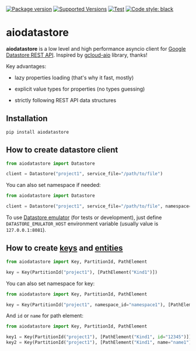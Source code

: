 [![Package version](https://badge.fury.io/py/aiodatastore.svg)](https://pypi.org/project/aiodatastore/)
[![Supported Versions](https://img.shields.io/pypi/pyversions/aiodatastore.svg)](https://pypi.org/project/aiodatastore)
[![Test](https://github.com/umax/aiodatastore/actions/workflows/test.yml/badge.svg)](https://github.com/umax/aiodatastore/actions/workflows/test.yml)
[![Code style: black](https://img.shields.io/badge/code%20style-black-000000.svg)](https://github.com/psf/black)

# aiodatastore

__aiodatastore__ is a low level and high performance asyncio client for [Google Datastore REST API](https://cloud.google.com/datastore/docs/reference/data/rest). Inspired by [gcloud-aio](https://github.com/talkiq/gcloud-aio/blob/master/datastore) library, thanks!

Key advantages:

- lazy properties loading (that's why it fast, mostly)

- explicit value types for properties (no types guessing)

- strictly following REST API data structures


## Installation

```
pip install aiodatastore
```

## How to create datastore client

```python
from aiodatastore import Datastore

client = Datastore("project1", service_file="/path/to/file")
```

You can also set namespace if needed:

```python
from aiodatastore import Datastore

client = Datastore("project1", service_file="/path/to/file", namespace="namespace1")
```

To use [Datastore emulator](https://cloud.google.com/datastore/docs/tools/datastore-emulator) (for tests or development), just define `DATASTORE_EMULATOR_HOST` environment variable (usually value is `127.0.0.1:8081`).

## How to create [keys](https://cloud.google.com/datastore/docs/reference/data/rest/Shared.Types/Value#Key) and [entities](https://cloud.google.com/datastore/docs/reference/data/rest/Shared.Types/Value#entity)

```python
from aiodatastore import Key, PartitionId, PathElement

key = Key(PartitionId("project1"), [PathElement("Kind1")])
```

You can also set namespace for key:
```python
from aiodatastore import Key, PartitionId, PathElement

key = Key(PartitionId("project1", namespace_id="namespace1"), [PathElement("Kind1")])
```

And `id` or `name` for path element:
```python
from aiodatastore import Key, PartitionId, PathElement

key1 = Key(PartitionId("project1"), [PathElement("Kind1", id="12345")])
key2 = Key(PartitionId("project1"), [PathElement("Kind1", name="name1")])
```
